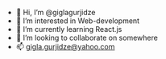 - 👋 Hi, I’m @giglagurjidze
- 👀 I’m interested in Web-development  
- 🌱 I’m currently learning React.js  
- 💞️ I’m looking to collaborate on somewhere 
- 📫 gigla.gurjidze@yahoo.com 

<!---
giglagurjidze/giglagurjidze is a ✨ special ✨ repository because its `README.md` (this file) appears on your GitHub profile.
You can click the Preview link to take a look at your changes.
--->
